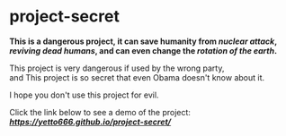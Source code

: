 # project-secret
**This is a dangerous project, it can save humanity from _nuclear attack_, _reviving dead humans_, and can even change the _rotation of the earth_.**

This project is very dangerous if used by the wrong party,<br>
and This project is so secret that even Obama doesn't know about it.

I hope you don't use this project for evil.

Click the link below to see a demo of the project:<br>
**_https://yetto666.github.io/project-secret/_**

